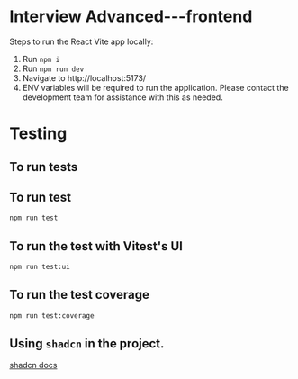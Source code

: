 # Interview Advanced---frontend

Steps to run the React Vite app locally:

1. Run `npm i`
2. Run `npm run dev`
3. Navigate to http://localhost:5173/
4. ENV variables will be required to run the application. Please contact the development team for assistance with this as needed.

# Testing

## To run tests

## To run test

```bash
npm run test
```

## To run the test with Vitest's UI

```bash
npm run test:ui
```

## To run the test coverage

```bash
npm run test:coverage
```

## Using `shadcn` in the project.

[shadcn docs](https://ui.shadcn.com/docs)
